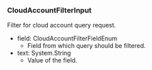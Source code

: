 ### CloudAccountFilterInput
Filter for cloud account query request.

- field: CloudAccountFilterFieldEnum
  - Field from which query should be filtered.
- text: System.String
  - Value of the field.
